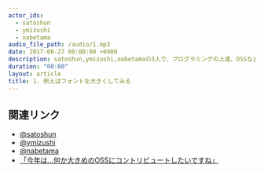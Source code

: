 ```yaml
---
actor_ids:
  - satoshun
  - ymizushi
  - nabetama
audio_file_path: /audio/1.mp3
date: 2017-08-27 00:00:00 +0900
description: satoshun,ymizushi,nabetamaの3人で、プログラミングの上達、OSSなどについて話しました。
duration: "00:00"
layout: article
title: 1. 例えばフォントを大きくしてみる
---
```


## 関連リンク

- [@satoshun](https://twitter.com/stsn_jp)
- [@ymizushi](https://twitter.com/ymizushi)
- [@nabetama](https://twitter.com/nabetama)
- [「今年は…何か大きめのOSSにコントリビュートしたいですね」](https://medium.com/@timakin/%E4%BB%8A%E5%B9%B4%E3%81%AF-%E4%BD%95%E3%81%8B%E5%A4%A7%E3%81%8D%E3%82%81%E3%81%AEoss%E3%81%AB%E3%82%B3%E3%83%B3%E3%83%88%E3%83%AA%E3%83%93%E3%83%A5%E3%83%BC%E3%83%88%E3%81%97%E3%81%9F%E3%81%84%E3%81%A7%E3%81%99%E3%81%AD-902771f0ba0e)

